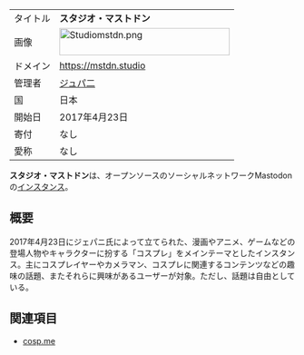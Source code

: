 <div>

|          |                                                                                                                                                                                                                                                                                                                   |
|----------|-------------------------------------------------------------------------------------------------------------------------------------------------------------------------------------------------------------------------------------------------------------------------------------------------------------------|
| タイトル | **スタジオ・マストドン**                                                                                                                                                                                                                                                                                          |
| 画像     | [<img src="/images/thumb/7/77/Studiomstdn.png/300px-Studiomstdn.png" srcset="/images/thumb/7/77/Studiomstdn.png/450px-Studiomstdn.png 1.5x, /images/thumb/7/77/Studiomstdn.png/600px-Studiomstdn.png 2x" width="300" height="48" alt="Studiomstdn.png" />](/%E3%83%95%E3%82%A1%E3%82%A4%E3%83%AB:Studiomstdn.png) |
| ドメイン | <a href="https://mstdn.studio" rel="nofollow">https://mstdn.studio</a>                                                                                                                                                                                                                                            |
| 管理者   | <a href="https://mstdn.studio/@gipani" rel="nofollow">ジュパ二</a>                                                                                                                                                                                                                                                |
| 国       | 日本                                                                                                                                                                                                                                                                                                              |
| 開始日   | 2017年4月23日                                                                                                                                                                                                                                                                                                     |
| 寄付     | なし                                                                                                                                                                                                                                                                                                              |
| 愛称     | なし                                                                                                                                                                                                                                                                                                              |

**スタジオ・マストドン**は、オープンソースのソーシャルネットワークMastodonの[インスタンス](/%E3%82%A4%E3%83%B3%E3%82%B9%E3%82%BF%E3%83%B3%E3%82%B9 "インスタンス")。

## 概要

2017年4月23日にジェパニ氏によって立てられた、漫画やアニメ、ゲームなどの登場人物やキャラクターに扮する「コスプレ」をメインテーマとしたインスタンス。主にコスプレイヤーやカメラマン、コスプレに関連するコンテンツなどの趣味の話題、またそれらに興味があるユーザーが対象。ただし、話題は自由としている。

## 関連項目

-   [cosp.me](/Cosp.me "Cosp.me")

</div>
